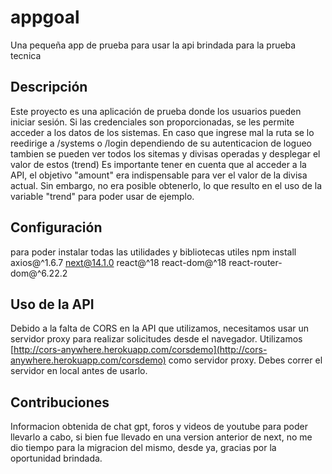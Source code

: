 # appgoal

Una pequeña app de prueba para usar la api brindada para la prueba tecnica
## Descripción

Este proyecto es una aplicación de prueba donde los usuarios pueden iniciar sesión. Si las credenciales son proporcionadas, se les permite acceder a los datos de los sistemas.
En caso que ingrese mal la ruta se lo reedirige a /systems o /login dependiendo de su autenticacion de logueo
tambien se pueden ver todos los sitemas y divisas operadas y desplegar el valor de estos (trend)
Es importante tener en cuenta que al acceder a la API, el objetivo "amount" era indispensable para ver el valor de la divisa actual. Sin embargo, no era posible obtenerlo, lo que resulto en el uso de la variable "trend" para poder usar de ejemplo.
## Configuración
para poder instalar todas las utilidades y bibliotecas utiles
npm install axios@^1.6.7 next@14.1.0 react@^18 react-dom@^18 react-router-dom@^6.22.2


## Uso de la API

Debido a la falta de CORS en la API que utilizamos, necesitamos usar un servidor proxy para realizar solicitudes desde el navegador. Utilizamos [http://cors-anywhere.herokuapp.com/corsdemo](http://cors-anywhere.herokuapp.com/corsdemo) como servidor proxy.
Debes correr el servidor en local antes de usarlo.

## Contribuciones

Informacion obtenida de chat gpt, foros y videos de youtube para poder llevarlo a cabo, si bien fue llevado en una version anterior de next, no me dio tiempo para la migracion del mismo, desde ya, gracias por la oportunidad brindada.


